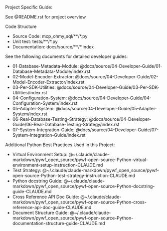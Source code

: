 Project Specific Guide:

See @README.rst for project overview

Code Structure

- Source Code: mcp_ohmy_sql/**/*.py
- Unit test: tests/**/*.py
- Documentation: docs/source/**/*.index

See the following documents for detailed developer guides:

- 01-Database-Metadata-Module: @docs/source/04-Developer-Guide/01-Database-Metadata-Module/index.rst
- 02-Model-Encoder-Extractor: @docs/source/04-Developer-Guide/02-Model-Encoder-Extractor/index.rst
- 03-Per-SDK-Utilities: @docs/source/04-Developer-Guide/03-Per-SDK-Utilities/index.rst
- 04-Configuration-System: @docs/source/04-Developer-Guide/04-Configuration-System/index.rst
- 05-Adapter-System: @docs/source/04-Developer-Guide/05-Adapter-System/index.rst
- 06-Real-Database-Testing-Strategy: @docs/source/04-Developer-Guide/06-Real-Database-Testing-Strategy/index.rst
- 07-System-Integration-Guide: @docs/source/04-Developer-Guide/07-System-Integration-Guide/index.rst

Additional Python Best Practices Used in this Project:

- Virtual Environment Setup: @~/.claude/claude-markdown/pywf_open_source/pywf-open-source-Python-virtual-environment-setup-instruction-CLAUDE.md
- Test Strategy: @~/.claude/claude-markdown/pywf_open_source/pywf-open-source-Python-test-strategy-instruction-CLAUDE.md
- Python docstring Guide: @~/.claude/claude-markdown/pywf_open_source/pywf-open-source-Python-docstring-guide-CLAUDE.md
- Cross Reference API Doc Guide: @~/.claude/claude-markdown/pywf_open_source/pywf-open-source-Python-cross-reference-api-doc-guide-CLAUDE.md
- Document Structure Guide: @~/.claude/claude-markdown/pywf_open_source/pywf-open-source-Python-documentation-structure-guide-CLAUDE.md